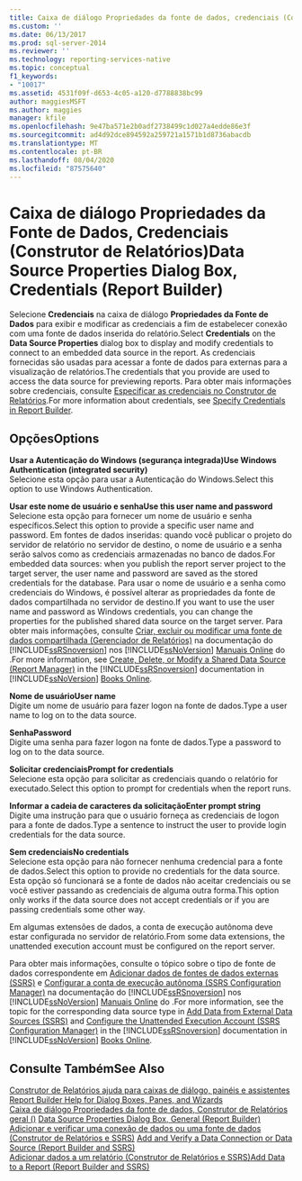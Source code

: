 ```yaml
---
title: Caixa de diálogo Propriedades da fonte de dados, credenciais (Construtor de Relatórios) | Microsoft Docs
ms.custom: ''
ms.date: 06/13/2017
ms.prod: sql-server-2014
ms.reviewer: ''
ms.technology: reporting-services-native
ms.topic: conceptual
f1_keywords:
- "10017"
ms.assetid: 4531f09f-d653-4c05-a120-d7788838bc99
author: maggiesMSFT
ms.author: maggies
manager: kfile
ms.openlocfilehash: 9e47ba571e2b0adf2738499c1d027a4edde86e3f
ms.sourcegitcommit: ad4d92dce894592a259721a1571b1d8736abacdb
ms.translationtype: MT
ms.contentlocale: pt-BR
ms.lasthandoff: 08/04/2020
ms.locfileid: "87575640"
---
```

# <a name="data-source-properties-dialog-box-credentials-report-builder"></a><span data-ttu-id="83d3b-102">Caixa de diálogo Propriedades da Fonte de Dados, Credenciais (Construtor de Relatórios)</span><span class="sxs-lookup"><span data-stu-id="83d3b-102">Data Source Properties Dialog Box, Credentials (Report Builder)</span></span>
  <span data-ttu-id="83d3b-103">Selecione **Credenciais** na caixa de diálogo **Propriedades da Fonte de Dados** para exibir e modificar as credenciais a fim de estabelecer conexão com uma fonte de dados inserida do relatório.</span><span class="sxs-lookup"><span data-stu-id="83d3b-103">Select **Credentials** on the **Data Source Properties** dialog box to display and modify credentials to connect to an embedded data source in the report.</span></span> <span data-ttu-id="83d3b-104">As credenciais fornecidas são usadas para acessar a fonte de dados para externas para a visualização de relatórios.</span><span class="sxs-lookup"><span data-stu-id="83d3b-104">The credentials that you provide are used to access the data source for previewing reports.</span></span> <span data-ttu-id="83d3b-105">Para obter mais informações sobre credenciais, consulte [Especificar as credenciais no Construtor de Relatórios](../../2014/reporting-services/specify-credentials-in-report-builder.md).</span><span class="sxs-lookup"><span data-stu-id="83d3b-105">For more information about credentials, see [Specify Credentials in Report Builder](../../2014/reporting-services/specify-credentials-in-report-builder.md).</span></span>  
  
## <a name="options"></a><span data-ttu-id="83d3b-106">Opções</span><span class="sxs-lookup"><span data-stu-id="83d3b-106">Options</span></span>  
 <span data-ttu-id="83d3b-107">**Usar a Autenticação do Windows (segurança integrada)**</span><span class="sxs-lookup"><span data-stu-id="83d3b-107">**Use Windows Authentication (integrated security)**</span></span>  
 <span data-ttu-id="83d3b-108">Selecione esta opção para usar a Autenticação do Windows.</span><span class="sxs-lookup"><span data-stu-id="83d3b-108">Select this option to use Windows Authentication.</span></span>  
  
 <span data-ttu-id="83d3b-109">**Usar este nome de usuário e senha**</span><span class="sxs-lookup"><span data-stu-id="83d3b-109">**Use this user name and password**</span></span>  
 <span data-ttu-id="83d3b-110">Selecione esta opção para fornecer um nome de usuário e senha específicos.</span><span class="sxs-lookup"><span data-stu-id="83d3b-110">Select this option to provide a specific user name and password.</span></span> <span data-ttu-id="83d3b-111">Em fontes de dados inseridas: quando você publicar o projeto do servidor de relatório no servidor de destino, o nome de usuário e a senha serão salvos como as credenciais armazenadas no banco de dados.</span><span class="sxs-lookup"><span data-stu-id="83d3b-111">For embedded data sources: when you publish the report server project to the target server, the user name and password are saved as the stored credentials for the database.</span></span> <span data-ttu-id="83d3b-112">Para usar o nome de usuário e a senha como credenciais do Windows, é possível alterar as propriedades da fonte de dados compartilhada no servidor de destino.</span><span class="sxs-lookup"><span data-stu-id="83d3b-112">If you want to use the user name and password as Windows credentials, you can change the properties for the published shared data source on the target server.</span></span> <span data-ttu-id="83d3b-113">Para obter mais informações, consulte [Criar, excluir ou modificar uma fonte de dados compartilhada &#40;Gerenciador de Relatórios&#41;](../../2014/reporting-services/create-delete-or-modify-a-shared-data-source-report-manager.md) na documentação do [!INCLUDE[ssRSnoversion](../includes/ssrsnoversion-md.md)] nos [!INCLUDE[ssNoVersion](../includes/ssnoversion-md.md)] [Manuais Online](https://go.microsoft.com/fwlink/?linkid=121312) do .</span><span class="sxs-lookup"><span data-stu-id="83d3b-113">For more information, see [Create, Delete, or Modify a Shared Data Source &#40;Report Manager&#41;](../../2014/reporting-services/create-delete-or-modify-a-shared-data-source-report-manager.md) in the [!INCLUDE[ssRSnoversion](../includes/ssrsnoversion-md.md)] documentation in [!INCLUDE[ssNoVersion](../includes/ssnoversion-md.md)] [Books Online](https://go.microsoft.com/fwlink/?linkid=121312).</span></span>  
  
 <span data-ttu-id="83d3b-114">**Nome de usuário**</span><span class="sxs-lookup"><span data-stu-id="83d3b-114">**User name**</span></span>  
 <span data-ttu-id="83d3b-115">Digite um nome de usuário para fazer logon na fonte de dados.</span><span class="sxs-lookup"><span data-stu-id="83d3b-115">Type a user name to log on to the data source.</span></span>  
  
 <span data-ttu-id="83d3b-116">**Senha**</span><span class="sxs-lookup"><span data-stu-id="83d3b-116">**Password**</span></span>  
 <span data-ttu-id="83d3b-117">Digite uma senha para fazer logon na fonte de dados.</span><span class="sxs-lookup"><span data-stu-id="83d3b-117">Type a password to log on to the data source.</span></span>  
  
 <span data-ttu-id="83d3b-118">**Solicitar credenciais**</span><span class="sxs-lookup"><span data-stu-id="83d3b-118">**Prompt for credentials**</span></span>  
 <span data-ttu-id="83d3b-119">Selecione esta opção para solicitar as credenciais quando o relatório for executado.</span><span class="sxs-lookup"><span data-stu-id="83d3b-119">Select this option to prompt for credentials when the report runs.</span></span>  
  
 <span data-ttu-id="83d3b-120">**Informar a cadeia de caracteres da solicitação**</span><span class="sxs-lookup"><span data-stu-id="83d3b-120">**Enter prompt string**</span></span>  
 <span data-ttu-id="83d3b-121">Digite uma instrução para que o usuário forneça as credenciais de logon para a fonte de dados.</span><span class="sxs-lookup"><span data-stu-id="83d3b-121">Type a sentence to instruct the user to provide login credentials for the data source.</span></span>  
  
 <span data-ttu-id="83d3b-122">**Sem credenciais**</span><span class="sxs-lookup"><span data-stu-id="83d3b-122">**No credentials**</span></span>  
 <span data-ttu-id="83d3b-123">Selecione esta opção para não fornecer nenhuma credencial para a fonte de dados.</span><span class="sxs-lookup"><span data-stu-id="83d3b-123">Select this option to provide no credentials for the data source.</span></span> <span data-ttu-id="83d3b-124">Esta opção só funcionará se a fonte de dados não aceitar credenciais ou se você estiver passando as credenciais de alguma outra forma.</span><span class="sxs-lookup"><span data-stu-id="83d3b-124">This option only works if the data source does not accept credentials or if you are passing credentials some other way.</span></span>  
  
 <span data-ttu-id="83d3b-125">Em algumas extensões de dados, a conta de execução autônoma deve estar configurada no servidor de relatório.</span><span class="sxs-lookup"><span data-stu-id="83d3b-125">From some data extensions, the unattended execution account must be configured on the report server.</span></span>  
  
 <span data-ttu-id="83d3b-126">Para obter mais informações, consulte o tópico sobre o tipo de fonte de dados correspondente em [Adicionar dados de fontes de dados externas &#40;SSRS&#41;](report-data/add-data-from-external-data-sources-ssrs.md) e [Configurar a conta de execução autônoma &#40;SSRS Configuration Manager&#41;](install-windows/configure-the-unattended-execution-account-ssrs-configuration-manager.md) na documentação do [!INCLUDE[ssRSnoversion](../includes/ssrsnoversion-md.md)] nos [!INCLUDE[ssNoVersion](../includes/ssnoversion-md.md)] [Manuais Online](https://go.microsoft.com/fwlink/?linkid=121312) do .</span><span class="sxs-lookup"><span data-stu-id="83d3b-126">For more information, see the topic for the corresponding data source type in [Add Data from External Data Sources &#40;SSRS&#41;](report-data/add-data-from-external-data-sources-ssrs.md) and [Configure the Unattended Execution Account &#40;SSRS Configuration Manager&#41;](install-windows/configure-the-unattended-execution-account-ssrs-configuration-manager.md) in the [!INCLUDE[ssRSnoversion](../includes/ssrsnoversion-md.md)] documentation in [!INCLUDE[ssNoVersion](../includes/ssnoversion-md.md)] [Books Online](https://go.microsoft.com/fwlink/?linkid=121312).</span></span>  
  
## <a name="see-also"></a><span data-ttu-id="83d3b-127">Consulte Também</span><span class="sxs-lookup"><span data-stu-id="83d3b-127">See Also</span></span>  
 <span data-ttu-id="83d3b-128">[Construtor de Relatórios ajuda para caixas de diálogo, painéis e assistentes](../../2014/reporting-services/report-builder-help-for-dialog-boxes-panes-and-wizards.md) </span><span class="sxs-lookup"><span data-stu-id="83d3b-128">[Report Builder Help for Dialog Boxes, Panes, and Wizards](../../2014/reporting-services/report-builder-help-for-dialog-boxes-panes-and-wizards.md) </span></span>  
 <span data-ttu-id="83d3b-129">[Caixa de diálogo Propriedades da fonte de dados, Construtor de Relatórios geral &#40;&#41;](../../2014/reporting-services/data-source-properties-dialog-box-general-report-builder.md) </span><span class="sxs-lookup"><span data-stu-id="83d3b-129">[Data Source Properties Dialog Box, General &#40;Report Builder&#41;](../../2014/reporting-services/data-source-properties-dialog-box-general-report-builder.md) </span></span>  
 <span data-ttu-id="83d3b-130">[Adicionar e verificar uma conexão de dados ou uma fonte de dados &#40;Construtor de Relatórios e SSRS&#41;](report-data/add-and-verify-a-data-connection-report-builder-and-ssrs.md) </span><span class="sxs-lookup"><span data-stu-id="83d3b-130">[Add and Verify a Data Connection or Data Source &#40;Report Builder and SSRS&#41;](report-data/add-and-verify-a-data-connection-report-builder-and-ssrs.md) </span></span>  
 [<span data-ttu-id="83d3b-131">Adicionar dados a um relatório &#40;Construtor de Relatórios e SSRS&#41;</span><span class="sxs-lookup"><span data-stu-id="83d3b-131">Add Data to a Report &#40;Report Builder and SSRS&#41;</span></span>](report-data/report-datasets-ssrs.md)  
  
  
